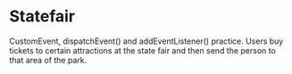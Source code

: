 # Statefair

CustomEvent, dispatchEvent() and addEventListener() practice.
Users buy tickets to certain attractions at the state fair and then send the person to that area of the park.
